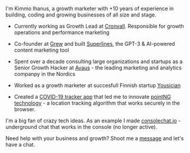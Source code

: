 I'm Kimmo Ihanus, a growth marketer with +10 years of experience in building, coding and growing businesses of all size and stage.

- Currently working as Growth Lead at [Cronvall](https://www.cronvall.com). Responsible for growth operations and performance marketing

- Co-founder at [Grew](https://www.grewai.com) and built [Superlines](httsp://www.superlines.io), the GPT-3 & AI-powered content marketing tool

- Spent over a decade consulting large organizations and startups as a Senior Growth Hacker at [Avaus](https://www.avaus.com) - the leading marketing and analytics companpy in the Nordics

- Worked as a growth marketer at succesfull Finnish startup [Yousician](https://www.yousician.com)

- Created a [COVID-19 tracker app](https://www.youtube.com/watch?v=wdVjZzIqaB0) that led me to innovate [pointNG technology](https://pointng.io) - a location tracking algorithm that works securely in the browser.

I'm a big fan of crazy tech ideas. As an example I made [consolechat.io](https://eloquent-fermat-e14224.netlify.app/) - underground chat that works in the console (no longer active).

Need help with your business and growth? Shoot me a [message](mailto:ihmissuti@gmail.com) and let's have a chat.